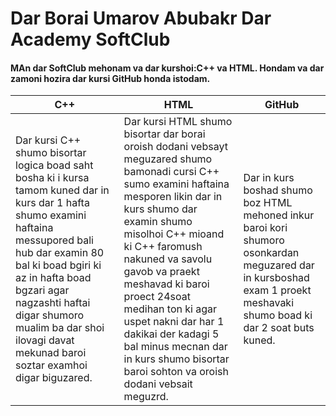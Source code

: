 # Dar Borai Umarov Abubakr Dar Academy SoftClub
#### MAn dar SoftClub mehonam va dar kurshoi:C++ va HTML. Hondam va dar zamoni hozira dar kursi GitHub honda istodam.
|C++|HTML|GitHub|
|---|---|---|
|Dar kursi C++ shumo bisortar logica boad saht bosha ki i kursa tamom kuned dar in kurs dar 1 hafta shumo examini haftaina messupored bali hub dar examin 80 bal ki boad bgiri ki az in hafta boad bgzari agar nagzashti haftai digar shumoro mualim ba dar shoi ilovagi davat mekunad baroi soztar examhoi digar biguzared.|Dar kursi HTML shumo bisortar dar borai oroish dodani vebsayt meguzared shumo bamonadi cursi C++ sumo examini haftaina mesporen likin dar in kurs shumo dar examin shumo misolhoi C++ mioand ki C++ faromush nakuned va savolu gavob va praekt meshavad ki baroi proect 24soat medihan ton ki agar uspet nakni dar har 1 dakikai der kadagi 5 bal minus mecnan dar in kurs shumo bisortar baroi sohton va oroish dodani vebsait meguzrd.| Dar in kurs boshad shumo boz HTML mehoned inkur baroi kori shumoro osonkardan meguzared dar in kursboshad exam 1 proekt meshavaki shumo boad ki dar 2 soat buts kuned.